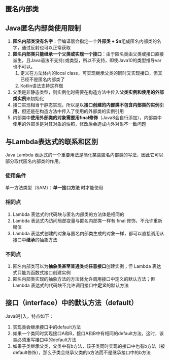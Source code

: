 ## 匿名内部类

## Java匿名内部类使用限制
1. **匿名内部类没有名字**：但编译器会指定一个**外部类 + $n**组成匿名内部类的名字，通过反射也可以正常获取
2. **匿名内部类只能继承一个父类或实现一个接口**：由于匿名类由父类或接口直接派生，且Java语法不支持`|`或类型，所以不支持，即使Java10的类型推导var也不可以。
   1. 定义在方法体内的local class，可实现继承父类的同时又实现接口，但其已经不是匿名内部类了
   2. Kotlin语法支持这样做
3. 父类是非静态类型，则实例化时需要在构造方法中传入**父类实例和使用的外部类实例**来初始化
4. 接口实现相当于静态实现，所以是以**接口创建的内部类不包含内部类的实例引用**，但还是在构造方法中传入了使用的外部类的实例引用
5. 内部类中**使用外部类的对象需要用final修饰**（Java8会自行添加），内部类中使用的外部类是对其对象的快照，修改后会造成内外对象不一致问题

## 与Lambda表达式的联系和区别
Java Lambda 表达式的一个重要用法是简化某些匿名内部类的写法，因此它可以部分取代匿名内部类的作用。

### 使用条件
单一方法类型（SAM）：**单一接口方法** 时才能使用

### 相同点
1. Lambda 表达式的代码块与匿名内部类的方法体是相同的
2. Lambda 表达式内访问局部变量与匿名内部类一样有 final 修饰，不允许重新赋值
3. Lambda 表达式创建的对象与匿名内部类生成的对象一样，都可以直接调用从接口中**继承**的抽象方法

### 不同点
1. 匿名内部类可以为**抽象类甚至普通类**或**任意接口**创建实例；但 Lambda 表达式只能为函数式接口创建实例
2. 匿名内部类实现的抽象方法的方法体允许调用接口中定义的默认方法；但 Lambda 表达式的代码块不允许调用接口中**定义**的默认方法

## 接口（interface）中的默认方法（default）
Java8引入，特点如下：
1. 实现类会继承接口中的default方法
2. 如果一个类同时实现接口A和B，接口A和B中有相同的default方法，这时，该类必须重写接口中的default方法
3. 如果子类继承父类，父类中有b方法，该子类同时实现的接口中也有b方法（被default修饰），那么子类会继承父类的b方法而不是继承接口中的b方法
